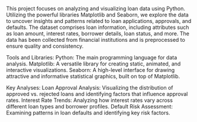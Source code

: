 This project focuses on analyzing and visualizing loan data using Python. Utilizing the powerful libraries Matplotlib and Seaborn, we explore the data to uncover insights and patterns related to loan applications, approvals, and defaults.
The dataset comprises loan information, including attributes such as loan amount, interest rates, borrower details, loan status, and more. The data has been collected from financial institutions and is preprocessed to ensure quality and consistency.

Tools and Libraries:
Python: The main programming language for data analysis.
Matplotlib: A versatile library for creating static, animated, and interactive visualizations.
Seaborn: A high-level interface for drawing attractive and informative statistical graphics, built on top of Matplotlib.

Key Analyses:
Loan Approval Analysis: Visualizing the distribution of approved vs. rejected loans and identifying factors that influence approval rates.
Interest Rate Trends: Analyzing how interest rates vary across different loan types and borrower profiles.
Default Risk Assessment: Examining patterns in loan defaults and identifying key risk factors.

